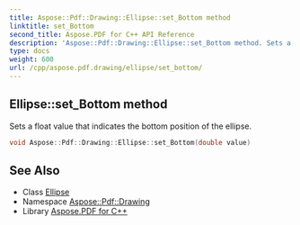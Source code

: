 ```yaml
---
title: Aspose::Pdf::Drawing::Ellipse::set_Bottom method
linktitle: set_Bottom
second_title: Aspose.PDF for C++ API Reference
description: 'Aspose::Pdf::Drawing::Ellipse::set_Bottom method. Sets a float value that indicates the bottom position of the ellipse in C++.'
type: docs
weight: 600
url: /cpp/aspose.pdf.drawing/ellipse/set_bottom/
---
```

## Ellipse::set_Bottom method


Sets a float value that indicates the bottom position of the ellipse.

```cpp
void Aspose::Pdf::Drawing::Ellipse::set_Bottom(double value)
```

## See Also

* Class [Ellipse](../)
* Namespace [Aspose::Pdf::Drawing](../../)
* Library [Aspose.PDF for C++](../../../)
